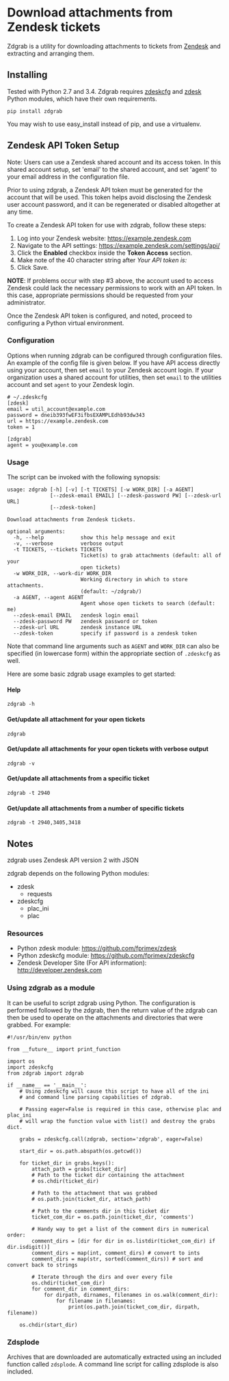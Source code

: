 # Download attachments from Zendesk tickets

Zdgrab is a utility for downloading attachments to tickets from
[Zendesk](http://www.zendesk.com) and extracting and arranging them.

## Installing

Tested with Python 2.7 and 3.4. Zdgrab requires
[zdeskcfg](http://github.com/fprimex/zdeskcfg) and
[zdesk](http://github.com/fprimex/zdesk) Python modules, which have their own
requirements.

```
pip install zdgrab
```

You may wish to use easy\_install instead of pip, and use a virtualenv.

## Zendesk API Token Setup

Note: Users can use a Zendesk shared account and its access token. In this
shared account setup, set 'email' to the shared account, and set 'agent' to
your email address in the configuration file.

Prior to using zdgrab, a Zendesk API token must be generated for the account
that will be used. This token helps avoid disclosing the Zendesk user account
password, and it can be regenerated or disabled altogether at any time.

To create a Zendesk API token for use with zdgrab, follow these steps:

1. Log into your Zendesk website: https://example.zendesk.com
2. Navigate to the API settings: https://example.zendesk.com/settings/api/
3. Click the **Enabled** checkbox inside the **Token Access** section.
4. Make note of the 40 character string after *Your API token is:*
5. Click Save.

**NOTE**: If problems occur with step #3 above, the account used to access
Zendesk could lack the necessary permissions to work with an API token. In this
case, appropriate permissions should be requested from your administrator.

Once the Zendesk API token is configured, and noted, proceed to configuring
a Python virtual environment.

### Configuration

Options when running zdgrab can be configured through configuration files.  An
example of the config file is given below. If you have API access directly
using your account, then set `email` to your Zendesk account login. If your
organization uses a shared account for utilities, then set `email` to the
utilities account and set `agent` to your Zendesk login.

    # ~/.zdeskcfg
    [zdesk]
    email = util_account@example.com
    password = dneib393fwEF3ifbsEXAMPLEdhb93dw343
    url = https://example.zendesk.com
    token = 1

    [zdgrab]
    agent = you@example.com

### Usage

The script can be invoked with the following synopsis:

    usage: zdgrab [-h] [-v] [-t TICKETS] [-w WORK_DIR] [-a AGENT]
                  [--zdesk-email EMAIL] [--zdesk-password PW] [--zdesk-url URL]
                  [--zdesk-token]

    Download attachments from Zendesk tickets.

    optional arguments:
      -h, --help            show this help message and exit
      -v, --verbose         verbose output
      -t TICKETS, --tickets TICKETS
                            Ticket(s) to grab attachments (default: all of your
                            open tickets)
      -w WORK_DIR, --work-dir WORK_DIR
                            Working directory in which to store attachments.
                            (default: ~/zdgrab/)
      -a AGENT, --agent AGENT
                            Agent whose open tickets to search (default: me)
      --zdesk-email EMAIL   zendesk login email
      --zdesk-password PW   zendesk password or token
      --zdesk-url URL       zendesk instance URL
      --zdesk-token         specify if password is a zendesk token

Note that command line arguments such as `AGENT` and `WORK_DIR` can also be
specified (in lowercase form) within the appropriate section of
`.zdeskcfg` as well.

Here are some basic zdgrab usage examples to get started:

#### Help

    zdgrab -h

#### Get/update all attachment for your open tickets

    zdgrab

#### Get/update all attachments for your open tickets with verbose output

    zdgrab -v

#### Get/update all attachments from a specific ticket

    zdgrab -t 2940

#### Get/update all attachments from a number of specific tickets

    zdgrab -t 2940,3405,3418

## Notes

zdgrab uses Zendesk API version 2 with JSON

zdgrab depends on the following Python modules:

* zdesk
  - requests
* zdeskcfg
  - plac\_ini
  - plac

### Resources

* Python zdesk module: https://github.com/fprimex/zdesk
* Python zdeskcfg module: https://github.com/fprimex/zdeskcfg
* Zendesk Developer Site (For API information): http://developer.zendesk.com

### Using zdgrab as a module

It can be useful to script zdgrab using Python. The configuration is performed
followed by the zdgrab, then the return value of the zdgrab can then be used to
operate on the attachments and directories that were grabbed. For example:

```
#!/usr/bin/env python

from __future__ import print_function

import os
import zdeskcfg
from zdgrab import zdgrab

if __name__ == '__main__':
    # Using zdeskcfg will cause this script to have all of the ini
    # and command line parsing capabilities of zdgrab.

    # Passing eager=False is required in this case, otherwise plac and plac_ini
    # will wrap the function value with list() and destroy the grabs dict.

    grabs = zdeskcfg.call(zdgrab, section='zdgrab', eager=False)

    start_dir = os.path.abspath(os.getcwd())

    for ticket_dir in grabs.keys():
        attach_path = grabs[ticket_dir]
        # Path to the ticket dir containing the attachment
        # os.chdir(ticket_dir)

        # Path to the attachment that was grabbed
        # os.path.join(ticket_dir, attach_path)

        # Path to the comments dir in this ticket dir
        ticket_com_dir = os.path.join(ticket_dir, 'comments')

        # Handy way to get a list of the comment dirs in numerical order:
        comment_dirs = [dir for dir in os.listdir(ticket_com_dir) if dir.isdigit()]
        comment_dirs = map(int, comment_dirs) # convert to ints
        comment_dirs = map(str, sorted(comment_dirs)) # sort and convert back to strings

        # Iterate through the dirs and over every file
        os.chdir(ticket_com_dir)
        for comment_dir in comment_dirs:
            for dirpath, dirnames, filenames in os.walk(comment_dir):
                for filename in filenames:
                    print(os.path.join(ticket_com_dir, dirpath, filename))

    os.chdir(start_dir)
```

### Zdsplode

Archives that are downloaded are automatically extracted using an included
function called `zdsplode`. A command line script for calling zdsplode is also
included.

